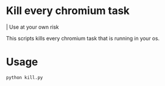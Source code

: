 # Kill every chromium task

| Use at your own risk

This scripts kills every chromium task that is running in your os.

# Usage

`python kill.py`
